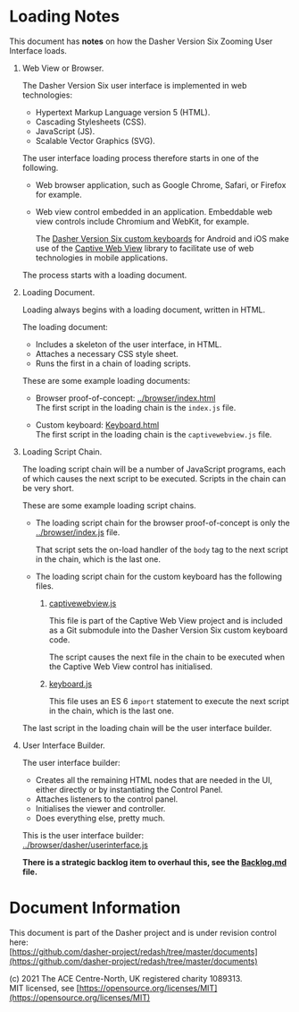 # Loading Notes
This document has **notes** on how the Dasher Version Six Zooming User Interface
loads.

1.  Web View or Browser.

    The Dasher Version Six user interface is implemented in web technologies:

    -   Hypertext Markup Language version 5 (HTML).
    -   Cascading Stylesheets (CSS).
    -   JavaScript (JS).
    -   Scalable Vector Graphics (SVG).

    The user interface loading process therefore starts in one of the following.
    
    -   Web browser application, such as Google Chrome, Safari, or Firefox for
        example.

    -   Web view control embedded in an application. Embeddable web view
        controls include Chromium and WebKit, for example.
    
        The
        [Dasher Version Six custom keyboards](https://github.com/dasher-project/dasher-captivewebview)
        for Android and iOS make use of the
        [Captive Web View](https://github.com/vmware/captive-web-view/)
        library to facilitate use of web technologies in mobile applications.
    
    The process starts with a loading document.

2.  Loading Document.

    Loading always begins with a loading document, written in HTML.

    The loading document:

    -   Includes a skeleton of the user interface, in HTML.
    -   Attaches a necessary CSS style sheet.
    -   Runs the first in a chain of loading scripts.

    These are some example loading documents:

    -   Browser proof-of-concept:
        [../browser/index.html](../browser/index.html)  
        The first script in the loading chain is the `index.js` file.

    -   Custom keyboard:
        [Keyboard.html](https://github.com/dasher-project/dasher-captivewebview/blob/main/Keyboard/WebResources/Keyboard.html)  
        The first script in the loading chain is the `captivewebview.js` file.

3.  Loading Script Chain.

    The loading script chain will be a number of JavaScript programs, each of
    which causes the next script to be executed. Scripts in the chain can be
    very short.

    These are some example loading script chains.

    -   The loading script chain for the browser proof-of-concept is only the
        [../browser/index.js](../browser/index.js) file.
    
        That script sets the on-load handler of the `body` tag to the next
        script in the chain, which is the last one.

    -   The loading script chain for the custom keyboard has the following
        files.

        1.  [captivewebview.js](https://github.com/vmware/captive-web-view/blob/main/Sources/CaptiveWebView/Resources/library/captivewebview.js)

            This file is part of the Captive Web View project and is included as
            a Git submodule into the Dasher Version Six custom keyboard code.

            The script causes the next file in the chain to be executed when the
            Captive Web View control has initialised.
        
        2.  [keyboard.js](https://github.com/dasher-project/dasher-captivewebview/blob/main/Keyboard/WebResources/keyboard.js)

            This file uses an ES 6 `import` statement to execute the next script
            in the chain, which is the last one.

    The last script in the loading chain will be the user interface builder.

4.  User Interface Builder.

    The user interface builder:

    -   Creates all the remaining HTML nodes that are needed in the UI, either
        directly or by instantiating the Control Panel.
    -   Attaches listeners to the control panel.
    -   Initialises the viewer and controller.
    -   Does everything else, pretty much.

    This is the user interface builder:  
    [../browser/dasher/userinterface.js](../browser/dasher/userinterface.js)

    **There is a strategic backlog item to overhaul this, see the
    [Backlog.md](Backlog.md) file.**

# Document Information
This document is part of the Dasher project and is under revision control here:  
[https://github.com/dasher-project/redash/tree/master/documents](https://github.com/dasher-project/redash/tree/master/documents)

(c) 2021 The ACE Centre-North, UK registered charity 1089313.  
MIT licensed, see [https://opensource.org/licenses/MIT](https://opensource.org/licenses/MIT)
